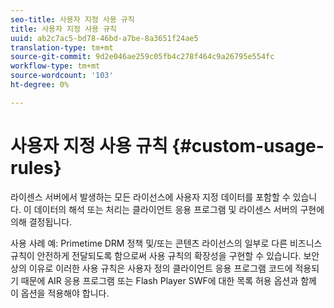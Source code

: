 ```yaml
---
seo-title: 사용자 지정 사용 규칙
title: 사용자 지정 사용 규칙
uuid: ab2c7ac5-bd78-46bd-a7be-8a3651f24ae5
translation-type: tm+mt
source-git-commit: 9d2e046ae259c05fb4c278f464c9a26795e554fc
workflow-type: tm+mt
source-wordcount: '103'
ht-degree: 0%

---
```



# 사용자 지정 사용 규칙 {#custom-usage-rules}

라이센스 서버에서 발생하는 모든 라이선스에 사용자 지정 데이터를 포함할 수 있습니다. 이 데이터의 해석 또는 처리는 클라이언트 응용 프로그램 및 라이센스 서버의 구현에 의해 결정됩니다.

사용 사례 예: Primetime DRM 정책 및/또는 콘텐츠 라이선스의 일부로 다른 비즈니스 규칙이 안전하게 전달되도록 함으로써 사용 규칙의 확장성을 구현할 수 있습니다. 보안상의 이유로 이러한 사용 규칙은 사용자 정의 클라이언트 응용 프로그램 코드에 적용되기 때문에 AIR 응용 프로그램 또는 Flash Player SWF에 대한 목록 허용 옵션과 함께 이 옵션을 적용해야 합니다.
